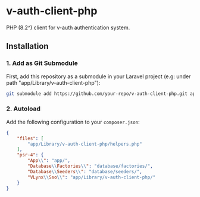 # v-auth-client-php

PHP (8.2^) client for v-auth authentication system.

## Installation

### 1. Add as Git Submodule
First, add this repository as a submodule in your Laravel project (e.g: under path "app/Library/v-auth-client-php"):

```bash
git submodule add https://github.com/your-repo/v-auth-client-php.git app/Library/v-auth-client-php
```
### 2. Autoload
Add the following configuration to your `composer.json`:

```json
{
    "files": [
        "app/Library/v-auth-client-php/helpers.php"
    ],
    "psr-4": {
        "App\\": "app/",
        "Database\\Factories\\": "database/factories/",
        "Database\\Seeders\\": "database/seeders/",
        "VLynx\\Sso\\": "app/Library/v-auth-client-php/"
    }
}
```
